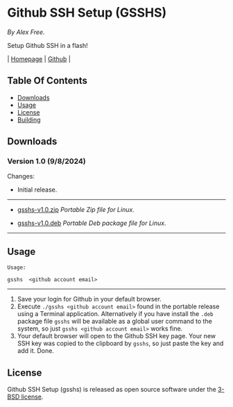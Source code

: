 # Github SSH Setup (GSSHS)

_By Alex Free_.

Setup Github SSH in a flash!

| [Homepage](https://alex-free.github.io/gsshs) | [Github](https://github.com/alex-free/github-ssh-setup) |

## Table Of Contents

* [Downloads](#downloads)
* [Usage](#usage)
* [License](#license)
* [Building](build.md)

## Downloads

### Version 1.0 (9/8/2024)

Changes:

* Initial release.

---------------------------------------

* [gsshs-v1.0.zip](https://github.com/alex-free/github-ssh-setup/releases/download/v1.0/gsshs-v1.0.zip) _Portable Zip file for Linux._

* [gsshs-v1.0.deb](https://github.com/alex-free/github-ssh-setup/releases/download/v1.0/gsshs-v1.0.deb) _Portable Deb package file for Linux._

---------------------------------------

## Usage

`Usage:`

`gsshs	<github account email>`

---------------------------------------

1) Save your login for Github in your default browser.
2) Execute `./gsshs <github account email>` found in the portable release using a Terminal application. Alternatively if you have install the `.deb` package file `gsshs` will be available as a global user command to the system, so just `gsshs <github account email>` works fine.
3) Your default browser will open to the Github SSH key page. Your new SSH key was copied to the clipboard by `gsshs`, so just paste the key and add it. Done.

## License

Github SSH Setup (gsshs) is released as open source software under the [3-BSD license](license.md).


